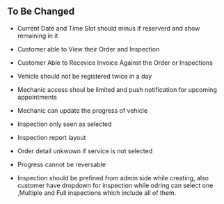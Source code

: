  ## To Be Changed 

 - Current Date and Time Slot should minus if reserverd  and show remaining in it 
 - Customer able to View their Order and Inspection 
 - Customer Able to Recevice Invoice Against the Order or Inspections 

 - Vehicle should not be registered twice in a day
 - Mechanic access shoul be limited and push notification for upcoming appointments
 - Mechanic can update the progress of vehicle
 - Inspection only seen as selected 
 - Inspection report layout
 - Order detail unkwown if service is not selected
 - Progress cannot be reversable
 - Inspection should be prefined from admin side while creating, also customer have dropdown for inspection while odring can select one ,Multiple and Full inspections which include all of them.